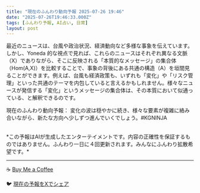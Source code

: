 ```yaml
---
title: "現在のふんわり動向予報 2025-07-26 19:46"
date: "2025-07-26T19:46:33.000Z"
tags: [ふんわり予報, AI占い, 日常]
layout: post
---
```


最近のニュースは、台風や政治状況、経済動向など多様な事象を伝えています。しかし、Yoneda 的な視点で見れば、これらのニュースはそれぞれ異なる文脈（X）でありながら、そこに反映される「本質的なメッセージ」の集合体（Hom(A,X)）を比較することで、事象の背後にある共通の構造（A）を垣間見ることができます。例えば、台風も経済政策も、いずれも「変化」や「リスク管理」といった共通のテーマを内包していると言えるかもしれません。様々なニュースが発信する「変化」というメッセージの集合体は、その本質において似通っている、と解釈できるのです。


現在のふんわり動向予報：
変化の波は穏やかに続き、様々な要素が複雑に絡み合いながら、新たな方向へ少しずつ進んでいくでしょう。#KGNINJA

<br>
*この予報はAIが生成したエンターテイメントです。内容の正確性を保証するものではありません。ふんわり一日に４回更新されます。みんなにふんわり拡散希望です。*

---
☕️ [Buy Me a Coffee](https://www.buymeacoffee.com/kgninja)

🐦 [現在の予報をXでシェア](https://twitter.com/intent/tweet?text=%E7%8F%BE%E5%9C%A8%E3%81%AE%E3%81%B5%E3%82%93%E3%82%8F%E3%82%8A%E4%BA%88%E5%A0%B1%3A%20%E3%80%8C%E6%9C%80%E8%BF%91%E3%81%AE%E3%83%8B%E3%83%A5%E3%83%BC%E3%82%B9%E3%81%AF%E3%80%81%E5%8F%B0%E9%A2%A8%E3%82%84%E6%94%BF%E6%B2%BB%E7%8A%B6%E6%B3%81%E3%80%81%E7%B5%8C%E6%B8%88%E5%8B%95%E5%90%91%E3%81%AA%E3%81%A9%E5%A4%9A%E6%A7%98%E3%81%AA%E4%BA%8B%E8%B1%A1%E3%82%92%E4%BC%9D%E3%81%88%E3%81%A6%E3%81%84%E3%81%BE%E3%81%99%E3%80%82%E3%80%8D%23KGNINJA%20%E7%B6%9A%E3%81%8D%E3%81%AF%E3%83%96%E3%83%AD%E3%82%B0%E3%81%A7%EF%BC%81%F0%9F%91%87&url=https%3A%2F%2Fkg-ninja.github.io%2FFunwariyoso%2F)
